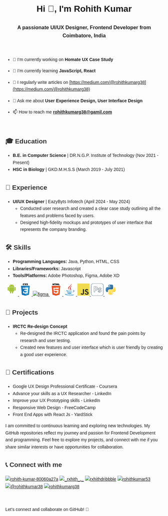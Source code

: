 <h1 align="center">Hi 👋, I'm Rohith Kumar</h1>
<h3 align="center">A passionate UI/UX Designer, Frontend Developer from Coimbatore, India</h3>
<br>

- 🔭 I’m currently working on **Homate UX Case Study**

- 🌱 I’m currently learning **JavaScript, React**

- 📝 I regularly write articles on [https://medium.com/@rohithkumarg38](https://medium.com/@rohithkumarg38)

- 💬 Ask me about **User Experience Design, User Interface Design**

- 📫 How to reach me **rohithkumarg38@gamil.com**

<br>

<body style="font-family: Arial, sans-serif; line-height: 1.6; margin: 20px;">
    
  <h2 style="color: #333;">🎓 Education</h2>
    <ul>
        <li><strong>B.E. in Computer Science</strong> | DR.N.G.P. Institute of Technology (Nov 2021 - Present)</li>
        <li><strong>HSC in Biology</strong> | GKD.M.H.S.S (March 2019 - July 2021)</li>
    </ul>
    
  <h2 style="color: #333;">💼 Experience</h2>
    <ul>
        <li><strong>UI/UX Designer</strong> | EazyByts Infotech (April 2024 - May 2024)
            <ul>
                <li>Conducted user research and created a clear case study outlining all the features and problems faced by users.</li>
                <li>Designed high-fidelity mockups and prototypes of user interface that represents the company branding.</li>
            </ul>
        </li>
    </ul>
    
  <h2 style="color: #333;">🛠️ Skills</h2>
    <ul>
        <li><strong>Programming Languages:</strong> Java, Python, HTML, CSS</li>
        <li><strong>Libraries/Frameworks:</strong> Javascript</li>
        <li><strong>Tools/Platforms:</strong> Adobe Photoshop, Figma, Adobe XD</li>
    </ul>
 <a href="https://developer.android.com" target="_blank" rel="noreferrer"> <img src="https://raw.githubusercontent.com/devicons/devicon/master/icons/android/android-original-wordmark.svg" alt="android" width="40" height="40"/> </a> 
 <a href="https://www.w3schools.com/css/" target="_blank" rel="noreferrer"> <img src="https://raw.githubusercontent.com/devicons/devicon/master/icons/css3/css3-original-wordmark.svg" alt="css3" width="40" height="40"/> </a> 
 <a href="https://www.figma.com/" target="_blank" rel="noreferrer"> <img src="https://www.vectorlogo.zone/logos/figma/figma-icon.svg" alt="figma" width="40" height="40"/> </a> <a href="https://www.w3.org/html/" target="_blank" rel="noreferrer"> <img src="https://raw.githubusercontent.com/devicons/devicon/master/icons/html5/html5-original-wordmark.svg" alt="html5" width="40" height="40"/> </a>
 <a href="https://www.java.com" target="_blank" rel="noreferrer"> <img src="https://raw.githubusercontent.com/devicons/devicon/master/icons/java/java-original.svg" alt="java" width="40" height="40"/> </a> <a href="https://developer.mozilla.org/en-US/docs/Web/JavaScript" target="_blank" rel="noreferrer"> <img src="https://raw.githubusercontent.com/devicons/devicon/master/icons/javascript/javascript-original.svg" alt="javascript" width="40" height="40"/> </a>
 <a href="https://www.photoshop.com/en" target="_blank" rel="noreferrer"> <img src="https://raw.githubusercontent.com/devicons/devicon/master/icons/photoshop/photoshop-line.svg" alt="photoshop" width="40" height="40"/> </a>
 <a href="https://www.python.org" target="_blank" rel="noreferrer"> <img src="https://raw.githubusercontent.com/devicons/devicon/master/icons/python/python-original.svg" alt="python" width="40" height="40"/> </a> 

    
  <h2 style="color: #333;">🚀 Projects</h2>
    <ul>
        <li><strong>IRCTC Re-design Concept</strong>
            <ul>
                <li>Re-designed the IRCTC application and found the pain points by research and user testing.</li>
                <li>Created new features and user interface which is user friendly by creating a good user experience.</li>
            </ul>
        </li>
    </ul>
    
  <h2 style="color: #333;">📜 Certifications</h2>
    <ul>
        <li>Google UX Design Professional Certificate - Coursera</li>
        <li>Advance your skills as a UX Researcher - LinkedIn</li>
        <li>Improve your UX Prototyping skills - LinkedIn</li>
        <li>Responsive Web Design - FreeCodeCamp</li>
        <li>Front End Apps with React Js - YardStick</li>
    </ul>
    
  <p>I am committed to continuous learning and exploring new technologies. My GitHub repositories reflect my journey and passion for Frontend Development and programming. Feel free to explore my projects, and connect with me if you share similar interests or have opportunities for collaboration.</p>
    
  <h2 style="color: #333;">📞 Connect with me</h2>
<p align="left">
<a href="https://linkedin.com/in/rohith-kumar-80060a27a" target="blank"><img align="center" src="https://raw.githubusercontent.com/rahuldkjain/github-profile-readme-generator/master/src/images/icons/Social/linked-in-alt.svg" alt="rohith-kumar-80060a27a" height="30" width="40" /></a>
<a href="https://instagram.com/_rxhith_._" target="blank"><img align="center" src="https://raw.githubusercontent.com/rahuldkjain/github-profile-readme-generator/master/src/images/icons/Social/instagram.svg" alt="_rxhith_._" height="30" width="40" /></a>
<a href="https://dribbble.com/rxhithdribbble" target="blank"><img align="center" src="https://raw.githubusercontent.com/rahuldkjain/github-profile-readme-generator/master/src/images/icons/Social/dribbble.svg" alt="rxhithdribbble" height="30" width="40" /></a>
<a href="https://www.behance.net/rohithkumar53" target="blank"><img align="center" src="https://raw.githubusercontent.com/rahuldkjain/github-profile-readme-generator/master/src/images/icons/Social/behance.svg" alt="rohithkumar53" height="30" width="40" /></a>
<a href="https://medium.com/@rohithkumar38" target="blank"><img align="center" src="https://raw.githubusercontent.com/rahuldkjain/github-profile-readme-generator/master/src/images/icons/Social/medium.svg" alt="@rohithkumar38" height="30" width="40" /></a>
<a href="https://www.leetcode.com/rohithkumarg38" target="blank"><img align="center" src="https://raw.githubusercontent.com/rahuldkjain/github-profile-readme-generator/master/src/images/icons/Social/leet-code.svg" alt="rohithkumarg38" height="30" width="40" /></a>
</p><br>
    
  <p>Let's connect and collaborate on GitHub! 🤝</p>
</body>
